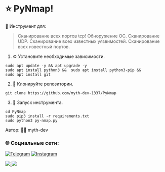 # ⭐️ PyNmap!



🔧 Инструмент для:

>Сканирование всех портов tcp!
  Обноружение ОС.
  Сканирование UDP.
  Сканирование всех известных уязвимостей.
  Сканирование всех известный портов.


1. ⚙️ Установите необходимые зависимости.
```
sudo apt update -y && apt upgrade -y
sudo apt install python3 &&  sudo apt install python3-pip &&
sudo apt install git
```
2. 📁 Клонируйте репозитории.
```
git clone https://github.com/myth-dev-1337/PyNmap
```
3. 📝 Запуск инструмента.
```
cd PyNmap
sudo pip3 install -r requirements.txt
sudo python3 py-nmap.py
```
Автор: 👨‍💻 myth-dev
### 🌐 Социальные сети:

[![Telegram](https://img.shields.io/badge/-Telegram-090909?style=for-the-badge&logo=telegram&logoColor=27A0D9)](https://t.me/myth_dev)
[![Instagram](https://img.shields.io/badge/-Instagram-090909?style=for-the-badge&logo=instagram&logoColor=B4068E)](https://www.instagram.com/mython_dev/)

<a href="https://mython.uz/" target="_blank">
   <img src="https://img.shields.io/badge/-mython.uz-black?logo=dialogflow&style=for-the-badge">
</a>
<a href="mailto:miton0030@gmail.com" target="_blank"><img src="https://img.shields.io/badge/Email-miton0030@gmail.com-teal?style=for-the-badge&logo=gmail"></a>
